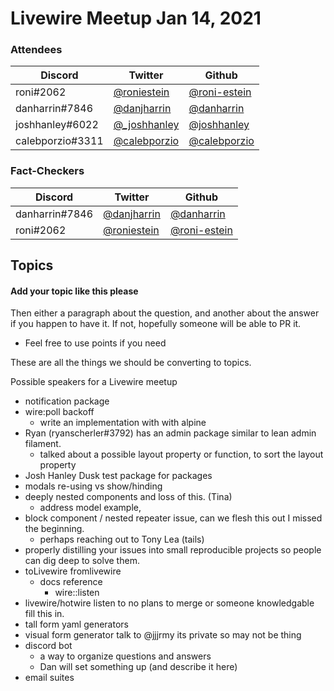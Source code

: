 # Livewire Meetup Jan 14, 2021

### Attendees
| Discord | Twitter | Github |
|--|--|--|
| roni#2062 | [@roniestein](https://twitter.com/roniestein) | [@roni-estein](https://github.com/roni-estein) |
| danharrin#7846 | [@danjharrin](https://twitter.com/danharrin) | [@danharrin](https://github.com/danharrin) |
| joshhanley#6022 | [@_joshhanley](https://twitter.com/_joshhanley) | [@joshhanley](https://github.com/joshhanley) |
| calebporzio#3311 | [@calebporzio](https://twitter.com/calebporzio) | [@calebporzio](https://github.com/calebporzio) |


### Fact-Checkers
| Discord | Twitter | Github |
|--|--|--|
| danharrin#7846 | [@danjharrin](https://twitter.com/danharrin) | [@danharrin](https://github.com/danharrin) |
| roni#2062 | [@roniestein](https://twitter.com/roniestein) | [@roni-estein](https://github.com/roni-estein) |

## Topics

#### Add your topic like this please

Then either a paragraph about the question, and another about the answer if you happen to have it. If not, hopefully someone will be able to PR it.

- Feel free to use points if you need

These are all the things we should be converting to topics.

Possible speakers for a Livewire meetup
- notification package
- wire:poll backoff
	- write an implementation with with alpine
- Ryan (ryanscherler#3792) has an admin package similar to lean admin filament.
	- talked about a possible layout property or function, to sort the layout property
- Josh Hanley Dusk test package for packages
- modals re-using vs show/hinding
- deeply nested components and loss of this. (Tina)
	- address model example, 
- block component / nested repeater issue, can we flesh this out I missed the beginning.
	- perhaps reaching out to Tony Lea (tails)
- properly distilling your issues into small reproducible projects so people can dig deep to solve them.
- toLivewire fromlivewire
	- docs reference
		- wire::listen
- livewire/hotwire listen to no plans to merge or someone knowledgable fill this in.
- tall form yaml generators
- visual form generator talk to @jjjrmy its private so may not be thing
- discord bot 
	- a way to organize questions and answers
	- Dan will set something up (and describe it here)
- email suites